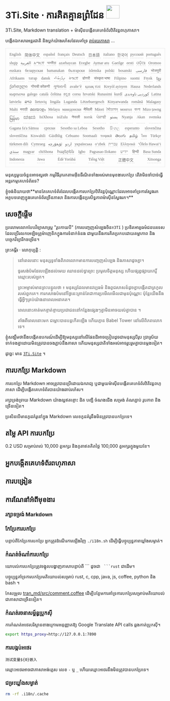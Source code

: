 <h1 style="justify-content:space-between">3Ti.Site ⋅ ការគិតគ្មានព្រំដែន <img src="//i-01.eu.org/3Ti/logo.svg" style="user-select:none;margin-top:-1px;width:42px"></h1>

3Ti.Site, Markdown translation + ម៉ាស៊ីនបង្កើតគេហទំព័រឋិតិវន្តពហុភាសា។

បង្កើតឯកសារអន្តរជាតិ និងប្លក់យ៉ាងរហ័សដែលគាំទ្រ [រាប់រយភាសា](https://github.com/i18n-site/node/blob/main/lang/src/index.js) ...

<pre class="langli" style="display:flex;flex-wrap:wrap;background:transparent;border:1px solid #eee;font-size:12px;box-shadow:0 0 3px inset #eee;padding:12px 5px 4px 12px;justify-content:space-between;"><style>pre.langli i{font-weight:300;font-family:s;margin-right:7px;margin-bottom:8px;font-style:normal;color:#666;border-bottom:1px dashed #ccc;}</style><i>English</i><i> 简体中文 </i><i>español</i><i>français</i><i>Deutsch</i><i> 日本語 </i><i>italiano</i><i>한국어</i><i>русский</i><i>português</i><i>shqip</i><i>‫العربية‬</i><i>አማርኛ</i><i>অসমীয়া</i><i>azərbaycan</i><i>Eʋegbe</i><i>Aymar aru</i><i>Gaeilge</i><i>eesti</i><i>ଓଡ଼ିଆ</i><i>Oromoo</i><i>euskara</i><i>беларуская</i><i>bamanakan</i><i>български</i><i>íslenska</i><i>polski</i><i>bosanski</i><i>‫فارسی‬</i><i>भोजपुरी</i><i>Afrikaans</i><i>татар</i><i>dansk</i><i>‫ދިވެހިބަސް‬</i><i>ትግርኛ</i><i>डोगरी</i><i>संस्कृत भाषा</i><i>Filipino</i><i>suomi</i><i>Frysk</i><i>ខ្មែរ</i><i>ქართული</i><i>गोंयची कोंकणी</i><i>ગુજરાતી</i><i>avañe’ẽ</i><i>қазақ тілі</i><i>Kreyòl ayisyen</i><i>Hausa</i><i>Nederlands</i><i>кыргызча</i><i>galego</i><i>català</i><i>čeština</i><i>ಕನ್ನಡ</i><i>corsu</i><i>hrvatski</i><i>Runasimi</i><i>kurdî</i><i>‫کوردیی ناوەندی‬</i><i>Latina</i><i>latviešu</i><i>ລາວ</i><i>lietuvių</i><i>lingála</i><i>Luganda</i><i>Lëtzebuergesch</i><i>Kinyarwanda</i><i>română</i><i>Malagasy</i><i>Malti</i><i>मराठी</i><i>മലയാളം</i><i>Melayu</i><i>македонски</i><i>मैथिली</i><i>Māori</i><i>মৈতৈলোন্</i><i>монгол</i><i>বাংলা</i><i>Mizo ṭawng</i><i>မြန်မာ</i><i>𞄀𞄄𞄰𞄩𞄍𞄜𞄰</i><i>IsiXhosa</i><i>isiZulu</i><i>नेपाली</i><i>norsk</i><i>ਪੰਜਾਬੀ</i><i>‫پښتو‬</i><i>Nyanja</i><i>Akan</i><i>svenska</i><i>Gagana fa'a Sāmoa</i><i>српски</i><i>Sesotho sa Leboa</i><i>Sesotho</i><i>සිංහල</i><i>esperanto</i><i>slovenčina</i><i>slovenščina</i><i>Kiswahili</i><i>Gàidhlig</i><i>Cebuano</i><i>Soomaali</i><i>тоҷикӣ</i><i>తెలుగు</i><i>தமிழ்</i><i>ไทย</i><i>Türkçe</i><i>türkmen dili</i><i>Cymraeg</i><i>‫ئۇيغۇرچە‬</i><i>‫اردو‬</i><i>українська</i><i>o‘zbek</i><i>‫עברית‬</i><i>Ελληνικά</i><i>ʻŌlelo Hawaiʻi</i><i>‫سنڌي‬</i><i>magyar</i><i>chiShona</i><i>հայերեն</i><i>Igbo</i><i>Pagsasao Ilokano</i><i>‫ייִדיש‬</i><i>हिन्दी</i><i>Basa Sunda</i><i>Indonesia</i><i>Jawa</i><i>Èdè Yorùbá</i><i>Tiếng Việt</i><i> 正體中文 </i><i>Xitsonga</i></pre>

មនុស្សមួយចំនួនអាចសួរថា កម្មវិធីរុករកតាមអ៊ីនធឺណិតទាំងអស់មានមុខងារបកប្រែ តើវាមិនចាំបាច់ធ្វើអន្តរកម្មគេហទំព័រទេ?

ខ្ញុំ​ចង់​និយាយ​ថា**​មាន​តែ​គេហទំព័រ​ដែល​បង្កើត​ការ​បកប្រែ​ឋិតិវន្ត​ប៉ុណ្ណោះ​ដែល​អាច​គាំទ្រ​ការ​ស្វែងរក​អត្ថបទ​ពេញ​ក្នុង​គេហទំព័រ​ច្រើន​ភាសា និង​ការ​បង្កើន​ប្រសិទ្ធភាព​ម៉ាស៊ីន​ស្វែងរក។**

## សេចក្តីផ្តើម

ប្រលោមលោកបែបវិទ្យាសាស្ត្រ &quot;រូបកាយបី&quot; (ការបញ្ចេញសំឡេងចិន៖`3Tǐ` ) ប្រឌិតអារ្យធម៌ជនបរទេសដែលប្រើរលកអេឡិចត្រូម៉ាញេទិកក្នុងការទំនាក់ទំនង ជាមួយនឹងការគិតប្រកបដោយតម្លាភាព និងបច្ចេកវិទ្យារីកចម្រើន។

ព្រះគម្ពីរ · លោកុប្បត្តិ :

> នៅពេលនោះ មនុស្សទូទាំងពិភពលោកមានការបញ្ចេញសំឡេង និងភាសាដូចគ្នា។
>
> ចូរ​សង់​ប៉ម​ដែល​ឡើង​ដល់​មេឃ ឈាន​ដល់​ទ្វារ​ព្រះ ប្រមូល​ចិត្ត​មនុស្ស ហើយ​ផ្សព្វផ្សាយ​កេរ្តិ៍ឈ្មោះ​របស់​អ្នក។
>
> ព្រះអម្ចាស់​មាន​ព្រះបន្ទូល​ថា ៖ មនុស្ស​ដែលមាន​វប្បធម៌ និង​ពូជសាសន៍​ដូចគ្នា​បង្កើត​ជា​ត្រកូល​របស់​ពួកគេ​។ ការកសាងប៉មនៅថ្ងៃនេះគ្រាន់តែជាការប្រមើលមើលជាមុនប៉ុណ្ណោះ ប៉ុន្តែយើងនឹងធ្វើអ្វីៗគ្រប់យ៉ាងនាពេលអនាគត។
>
> ពេល​នោះ​គាត់​មក​ខ្ចាត់ខ្ចាយ​ប្រជាជន​នៅ​កន្លែង​ផ្សេង​ៗ​គ្នា​មិន​អាច​យល់​គ្នា​បាន ។
>
> តាំង​ពី​ពេល​នោះ​មក ជម្លោះ​បាន​បន្ត​កើត​ឡើង ហើយ​គ្មាន Babel Tower នៅ​លើ​ពិភពលោក​ទេ។

ខ្ញុំ​សង្ឃឹម​ថា​នឹង​បង្កើត​ឧបករណ៍​ដើម្បី​ឱ្យ​មនុស្ស​នៅ​លើ​ផែនដី​អាច​ប្រៀប​ដូច​ជា​មនុស្ស​បី​រូប ប្រាស្រ័យ​ទាក់ទង​គ្នា​ដោយ​មិន​ត្រូវ​បាន​ចង​ភ្ជាប់​នឹង​ភាសា ហើយ​មនុស្ស​ជាតិ​ទាំង​អស់​អាច​រួបរួម​គ្នា​បាន​ម្ដង​ទៀត។

ដូច្នេះ មាន [`3Ti.Site`](//3Ti.Site) ។

## ការបកប្រែ Markdown

ការបកប្រែ Markdown អាចត្រូវបានប្រើដោយឯករាជ្យ ឬជាមួយម៉ាស៊ីនបង្កើតគេហទំព័រឋិតិវន្តពហុភាសា ដើម្បីបង្កើតគេហទំព័របានយ៉ាងឆាប់រហ័ស។

រក្សាទ្រង់ទ្រាយ Markdown យ៉ាងល្អឥតខ្ចោះ ដិត បញ្ជី ចំណងជើង សម្រង់ តំណភ្ជាប់ រូបភាព និងច្រើនទៀត។

ប្រសិនបើមានកូដគំរូនៅក្នុង Markdown លេខកូដគំរូនឹងមិនត្រូវបានបកប្រែទេ។

## តម្លៃ API ការបកប្រែ

0.2 USD សម្រាប់រាល់ 10,000 តួអក្សរ និងកូតាឥតគិតថ្លៃ 100,000 តួអក្សរក្នុងមួយខែ។

## អ្នកបង្កើតគេហទំព័រពហុភាសា

## ការបង្រៀន

## ការណែនាំអំពីមុខងារ

### រក្សាទម្រង់ Markdown

### កែប្រែការបកប្រែ

បន្ទាប់ពីកែប្រែការបកប្រែ អ្នកត្រូវដំណើរការឡើងវិញ `./i18n.sh` ដើម្បីធ្វើបច្ចុប្បន្នភាពឃ្លាំងសម្ងាត់។

### កំណត់ចំណាំការបកប្រែ

យោបល់ការបកប្រែត្រូវចង្អុលបង្ហាញភាសាបន្ទាប់ពី \``` ដូចជា ` ```rust` ជាដើម។

បច្ចុប្បន្នគាំទ្រការបកប្រែមតិយោបល់សម្រាប់ rust, c, cpp, java, js, coffee, python និង bash ។

កែសម្រួល [tran_md/src/comment.coffee](https://github.com/i18n-site/node/blob/main/tran_md/src/comment.coffee) ដើម្បីបន្ថែមការគាំទ្រការបកប្រែសម្រាប់មតិយោបល់ជាភាសាជាច្រើនទៀត។

### កំណត់រចនាសម្ព័ន្ធប្រូកស៊ី

ការកំណត់អថេរបរិស្ថានខាងក្រោមអនុញ្ញាតឱ្យ Google Translate API calls ឆ្លងកាត់ប្រូកស៊ី។

```bash
export https_proxy=http://127.0.0.1:7890
```

### ការបង្កប់អថេរ

```
测试变量${0}嵌入
```

ឈ្មោះអថេរអាចជាភាសាអង់គ្លេស លេខ `-` ឬ `_` ហើយឈ្មោះអថេរនឹងមិនត្រូវបានបកប្រែទេ។

### ជម្រះឃ្លាំងសម្ងាត់

```bash
rm -rf .i18n/.cache
```
